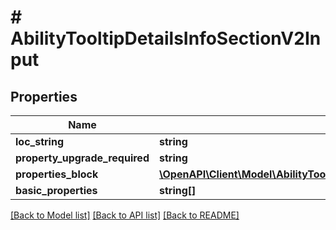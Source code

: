 # # AbilityTooltipDetailsInfoSectionV2Input

## Properties

Name | Type | Description | Notes
------------ | ------------- | ------------- | -------------
**loc_string** | **string** |  | [optional]
**property_upgrade_required** | **string** |  | [optional]
**properties_block** | [**\OpenAPI\Client\Model\AbilityTooltipDetailsInfoSectionPropertyBlockV2[]**](AbilityTooltipDetailsInfoSectionPropertyBlockV2.md) |  | [optional]
**basic_properties** | **string[]** |  | [optional]

[[Back to Model list]](../../README.md#models) [[Back to API list]](../../README.md#endpoints) [[Back to README]](../../README.md)
